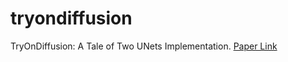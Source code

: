 # tryondiffusion
TryOnDiffusion: A Tale of Two UNets Implementation. [Paper Link](https://arxiv.org/abs/2306.08276)
